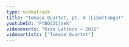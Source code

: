 ```yaml
---
type: videotrack
title: "Tomasa Quartet, pt. 4 (Libertango)"
youtubeId: "PtNQ3ZCjsek"
videoevents: "Dias Latinos — 2011"
videoartists: ["Tomasa Quartet"]
---
```


